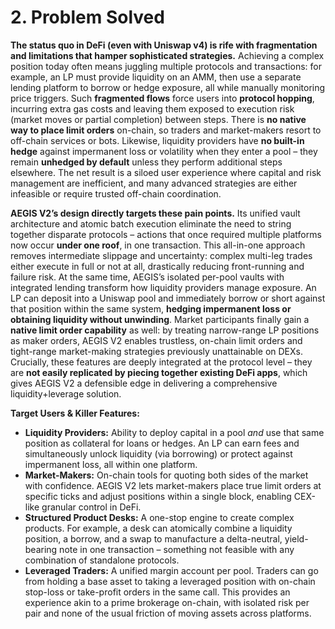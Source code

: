 # 2. Problem Solved

**The status quo in DeFi (even with Uniswap v4) is rife with fragmentation and limitations that hamper sophisticated strategies.** Achieving a complex position today often means juggling multiple protocols and transactions: for example, an LP must provide liquidity on an AMM, then use a separate lending platform to borrow or hedge exposure, all while manually monitoring price triggers. Such **fragmented flows** force users into **protocol hopping**, incurring extra gas costs and leaving them exposed to execution risk (market moves or partial completion) between steps. There is **no native way to place limit orders** on-chain, so traders and market-makers resort to off-chain services or bots. Likewise, liquidity providers have **no built-in hedge** against impermanent loss or volatility when they enter a pool – they remain **unhedged by default** unless they perform additional steps elsewhere. The net result is a siloed user experience where capital and risk management are inefficient, and many advanced strategies are either infeasible or require trusted off-chain coordination.

**AEGIS V2’s design directly targets these pain points.** Its unified vault architecture and atomic batch execution eliminate the need to string together disparate protocols – actions that once required multiple platforms now occur **under one roof**, in one transaction. This all-in-one approach removes intermediate slippage and uncertainty: complex multi-leg trades either execute in full or not at all, drastically reducing front-running and failure risk. At the same time, AEGIS’s isolated per-pool vaults with integrated lending transform how liquidity providers manage exposure. An LP can deposit into a Uniswap pool and immediately borrow or short against that position within the same system, **hedging impermanent loss or obtaining liquidity without unwinding**. Market participants finally gain a **native limit order capability** as well: by treating narrow-range LP positions as maker orders, AEGIS V2 enables trustless, on-chain limit orders and tight-range market-making strategies previously unattainable on DEXs. Crucially, these features are deeply integrated at the protocol level – they are **not easily replicated by piecing together existing DeFi apps**, which gives AEGIS V2 a defensible edge in delivering a comprehensive liquidity+leverage solution.

**Target Users & Killer Features:**

* **Liquidity Providers:** Ability to deploy capital in a pool *and* use that same position as collateral for loans or hedges. An LP can earn fees and simultaneously unlock liquidity (via borrowing) or protect against impermanent loss, all within one platform.
* **Market-Makers:** On-chain tools for quoting both sides of the market with confidence. AEGIS V2 lets market-makers place true limit orders at specific ticks and adjust positions within a single block, enabling CEX-like granular control in DeFi.
* **Structured Product Desks:** A one-stop engine to create complex products. For example, a desk can atomically combine a liquidity position, a borrow, and a swap to manufacture a delta-neutral, yield-bearing note in one transaction – something not feasible with any combination of standalone protocols.
* **Leveraged Traders:** A unified margin account per pool. Traders can go from holding a base asset to taking a leveraged position with on-chain stop-loss or take-profit orders in the same call. This provides an experience akin to a prime brokerage on-chain, with isolated risk per pair and none of the usual friction of moving assets across platforms.
